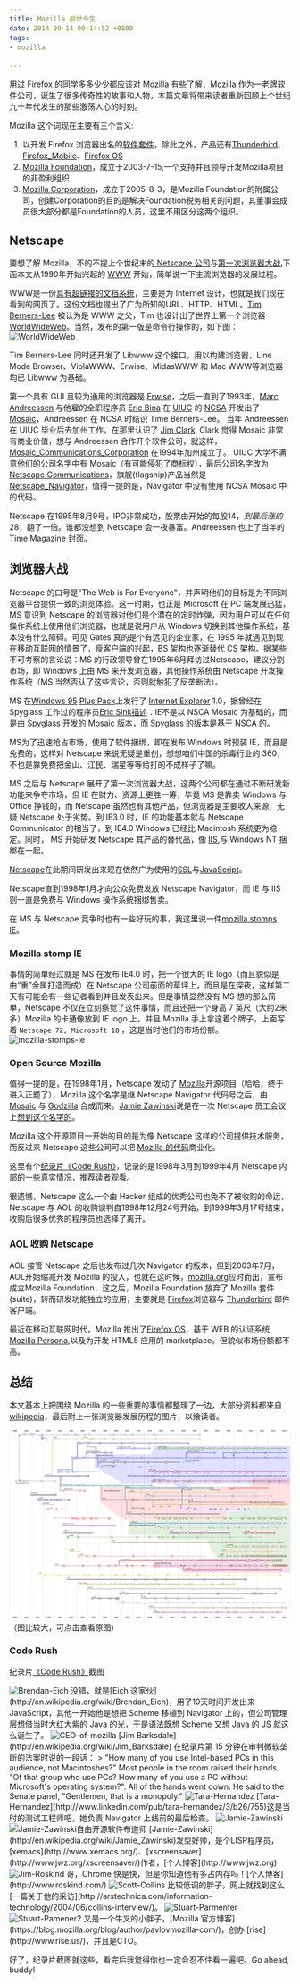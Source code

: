 ```yaml
---
title: Mozilla 前世今生
date: 2014-09-14 00:14:52 +0800
tags:
- mozilla

---
```


用过 Firefox 的同学多多少少都应该对 Mozilla 有些了解，Mozilla 作为一老牌软件公司，诞生了很多传奇性的故事和人物，本篇文章将带来读者重新回顾上个世纪九十年代发生的那些激荡人心的时刻。

Mozilla 这个词现在主要有三个含义:

1. 以开发 Firefox 浏览器出名的[软件套件](http://en.wikipedia.org/wiki/Mozilla)，除此之外，产品还有[Thunderbird](http://en.wikipedia.org/wiki/Mozilla_Thunderbird)、 [Firefox_Mobile](http://en.wikipedia.org/wiki/Firefox_Mobile)、[Firefox OS](http://en.wikipedia.org/wiki/Firefox_OS)
2. [Mozilla Foundation](http://en.wikipedia.org/wiki/Mozilla_Foundation)，成立于2003-7-15,一个支持并且领导开发Mozilla项目的非盈利组织
3. [Mozilla Corporation](http://en.wikipedia.org/wiki/Mozilla_Corporation)，成立于2005-8-3，是Mozilla Foundation的附属公司，创建Corporation的目的是解决Foundation税务相关的问题，其董事会成员很大部分都是Foundation的人员，这里不用区分这两个组织。

## Netscape
要想了解 Mozilla，不的不提上个世纪末的[ Netscape 公司](http://en.wikipedia.org/wiki/Netscape_Communications_Corporation)与[第一次浏览器大战](http://en.wikipedia.org/wiki/Browser_wars#First_browser_war),下面本文从1990年开始兴起的 [WWW](http://en.wikipedia.org/wiki/World_Wide_Web) 开始，简单说一下主流浏览器的发展过程。

WWW是一份[具有超链接的文档系统](http://www.w3.org/Proposal)，主要是为 Internet 设计，也就是我们现在看到的网页了。这份文档也提出了广为所知的URL、HTTP、HTML。[Tim Berners-Lee](http://en.wikipedia.org/wiki/Tim_Berners-Lee) 被认为是 WWW 之父，Tim 也设计出了世界上第一个浏览器 [WorldWideWeb](http://en.wikipedia.org/wiki/WorldWideWeb)。当然，发布的第一版是命令行操作的，如下图：
<img src="http://img04.taobaocdn.com/imgextra/i4/581166664/TB2N9C8apXXXXaoXXXXXXXXXXXX_!!581166664.gif" alt="WorldWideWeb"/>

Tim Berners-Lee 同时还开发了 Libwww 这个接口，用以构建浏览器，Line Mode Browser、ViolaWWW、Erwise、MidasWWW 和 Mac WWW等浏览器均已 Libwww 为基础。

第一个具有 GUI 且较为通用的浏览器是 [Erwise](http://en.wikipedia.org/wiki/Erwise)，之后一直到了1993年，[Marc Andreessen](http://en.wikipedia.org/wiki/Marc_Andreessen) 与他雇的全职程序员 [Eric Bina](http://en.wikipedia.org/wiki/Eric_Bina) 在 [UIUC](http://en.wikipedia.org/wiki/University_of_Illinois_at_Urbana-Champaign) 的 [NCSA](http://en.wikipedia.org/wiki/National_Center_for_Supercomputing_Applications) 开发出了 [Mosaic](http://en.wikipedia.org/wiki/Mosaic_%28web_browser%29)，Andreessen 在 NCSA 时结识 Time Berners-Lee。
当年 Andreessen 在 UIUC 毕业后去加州工作，在那里认识了 [Jim Clark](http://en.wikipedia.org/wiki/James_H._Clark), Clark 觉得 Mosaic 非常有商业价值，想与 Andreessen 合作开个软件公司，就这样，[Mosaic_Communications_Corporation](http://en.wikipedia.org/wiki/Mosaic_Communications_Corporation) 在1994年加州成立了。
UIUC 大学不满意他们的公司名字中有 Mosaic（有可能侵犯了商标权），最后公司名字改为 [Netscape Communications](http://en.wikipedia.org/wiki/Netscape)，旗舰(flagship)产品当然是 [Netscape_Navigator](http://en.wikipedia.org/wiki/Netscape_Navigator)，值得一提的是，Navigator 中没有使用 NCSA Mosaic 中的代码。

Netscape 在1995年8月9号，IPO非常成功，股票由开始的每股$14，到最后涨的$28，翻了一倍。谁都没想到 Netscape 会一夜暴富。Andreessen 也上了当年的[Time Magazine 封面](http://content.time.com/time/covers/0,16641,1101960219,00.html)。

## 浏览器大战
Netscape 的口号是"The Web is For Everyone"，并声明他们的目标是为不同浏览器平台提供一致的浏览体验。这一时期，也正是 Microsoft 在 PC 端发展迅猛，MS 意识到 Netscape 的浏览器对他们是个潜在的定时炸弹，因为用户可以在任何操作系统上使用他们浏览器，也就是说用户从 Windows 切换到其他操作系统，基本没有什么障碍。可见 Gates 真的是个有远见的企业家，在 1995 年就遇见到现在移动互联网的情景了，瘦客户端的兴起，BS 架构也逐渐替代 CS 架构。据某些不可考察的言论说：MS 的行政领导曾在1995年6月拜访过Netscape，建议分割市场，即 Windows 上由 MS 来开发浏览器，其他操作系统由 Netscape 开发操作系统（MS 当然否认了这些言论，否则就触犯了反垄断法）。

MS 在[Windows 95](http://en.wikipedia.org/wiki/Windows_95) [Plus Pack](http://en.wikipedia.org/wiki/Microsoft_Plus!)上发行了 [Internet Explorer](http://en.wikipedia.org/wiki/Internet_Explorer) 1.0，据曾经在 Spyglass 工作过的程序员[Eric Sink](http://en.wikipedia.org/wiki/Eric_Sink)[描述](http://www.ericsink.com/Browser_Wars.html)：IE不是以 NSCA Mosaic 为基础的，而是由 Spyglass 开发的 Mosaic 版本，而 Spyglass 的版本是基于 NSCA 的。

MS为了迅速抢占市场，使用了软件捆绑，即在发布 Windows 时预装 IE，而且是免费的，这样对 Netscape 来说无疑是重创，想想咱们中国的杀毒行业的 360，不也是靠免费把金山、江民、瑞星等等给打的不成样子了嘛。

MS 之后与 Netscape 展开了第一次浏览器大战，这两个公司都在通过不断研发新功能来争夺市场，但 IE 在财力、资源上更胜一筹，毕竟 MS 是靠卖 Windows 与 Office 挣钱的，而 Netscape 虽然也有其他产品，但浏览器是主要收入来源，无疑 Netscape 处于劣势。到 IE3.0 时，IE 的功能基本就与 Netscape Communicator 的相当了，到 IE4.0 Windows 已经比 Macintosh 系统更为稳定。同时， MS 开始研发 Netscape 其产品的替代品，像 [IIS](http://en.wikipedia.org/wiki/Internet_Information_Server),与 Windows NT 捆绑在一起。

[Netscape](http://en.wikipedia.org/wiki/Netscape)在此期间研发出来现在依然广为使用的[SSL](http://en.wikipedia.org/wiki/Transport_Layer_Security)与[JavaScript](http://en.wikipedia.org/wiki/JavaScript)。

Netscape直到1998年1月才向公众免费发放 Netscape Navigator，而 IE 与 IIS 则一直是免费与 Windows 操作系统捆绑售卖。

在 MS 与 Netscape 竞争时也有一些好玩的事，我这里说一件[mozilla stomps IE](http://home.snafu.de/tilman/mozilla/stomps.html)。

### Mozilla stomp IE
事情的简单经过就是 MS 在发布 IE4.0 时，把一个很大的 IE logo（而且貌似是由“重”金属打造而成）在 Netscape 公司前面的草坪上，而且是在深夜，这样第二天有可能会有一些记者看到并且发表出来。但是事情显然没有 MS 想的那么简单，Netscape 不仅在立刻察觉了这件事情，而且还把一个身高 7 英尺（大约2米多）Mozilla 的卡通像放到 IE logo 上，并且 Mozilla 手上拿这着个牌子，上面写着 `Netscape 72, Microsoft 18` ，这是当时他们的市场份额。
<img src="http://img01.taobaocdn.com/imgextra/i1/581166664/TB23EOTapXXXXarXpXXXXXXXXXX_!!581166664.jpg" alt="mozilla-stomps-ie"/>

### Open Source Mozilla
值得一提的是，在1998年1月，Netscape 发动了 [Mozilla](http://en.wikipedia.org/wiki/Mozilla)开源项目（哈哈，终于进入正题了），Mozilla 这个名字是继 Netscape Navigator 代码号之后，由 [Mosaic](http://en.wikipedia.org/wiki/Mosaic_%28web_browser%29) 与 [Godzilla](http://en.wikipedia.org/wiki/Godzilla) 合成而来。[Jamie Zawinski](http://en.wikipedia.org/wiki/Jamie_Zawinski)说是在一次 Netscape 员工会议上[想到这个名字的](http://www.davetitus.com/mozilla/)。

Mozilla 这个开源项目一开始的目的是为像 Netscape 这样的公司提供技术服务，而反过来 Netscape 这些公司可以把 [Mozilla 的代码](http://www-archive.mozilla.org/hacking/coding-introduction.html)商业化。

这里有个[纪录片《Code Rush》](http://v.youku.com/v_show/id_XNjA2NDI2MTUy.html)，记录的是1998年3月到1999年4月 Netscape 内部的一些真实情况，推荐读者观看。

很遗憾，Netscape 这么一个由 Hacker 组成的优秀公司也免不了被收购的命运，Netscape 与 AOL 的收购谈判自1998年12月24号开始，到1999年3月17号结束，收购后很多优秀的程序员也选择了离开。

### AOL 收购 Netscape
AOL 接管 Netscape 之后也发布过几次 Navigator 的版本，但到2003年7月，AOL开始缩减开发 Mozilla 的投入，也就在这时候，[mozilla.org](http://www.mozilla.org/en-US/press/mozilla-foundation.html)应时而出，宣布成立Mozilla Foundation，这之后，Mozilla Foundation 放弃了 Mozilla 套件(suite)，转而研发功能独立的应用，主要就是 [Firefox](http://en.wikipedia.org/wiki/Firefox)浏览器与 [Thunderbird](http://en.wikipedia.org/wiki/Mozilla_Thunderbird) 邮件客户端。

最近在移动互联网时代，Mozilla 推出了[Firefox OS](http://en.wikipedia.org/wiki/Firefox_OS)，基于 WEB 的认证系统[Mozilla Persona](http://en.wikipedia.org/wiki/Mozilla_Persona),以及为开发 HTML5 应用的 marketplace。但貌似市场份额都不高。

## 总结

本文基本上把围绕 Mozilla 的一些重要的事情都整理了一边，大部分资料都来自[wikipedia](http://en.wikipedia.org)，最后附上一张浏览器发展历程的图片，以飨读者。

![Timeline_of_web_browsers](/images/Timeline_of_web_browsers.svg "Timeline_of_web_browsers")
（图比较大，可点击查看原图）

### Code Rush
纪录片[《Code Rush》](http://www.imdb.com/title/tt0499004/)截图

<img src="http://img04.taobaocdn.com/imgextra/i4/581166664/TB2_jO2apXXXXcHXXXXXXXXXXXX_!!581166664.png" alt=" Brendan-Eich"/>
没错，就是[Eich 这家伙](http://en.wikipedia.org/wiki/Brendan_Eich)，用了10天时间开发出来JavaScript，其他一开始他是想把 Scheme 移植到 Navigator 上的，但公司管理层想借当时大红大紫的 Java 的光，于是语法既想 Scheme 又想 Java 的 JS 就这么诞生了。

<img src="http://img04.taobaocdn.com/imgextra/i4/581166664/TB2L4eSapXXXXbtXpXXXXXXXXXX_!!581166664.png" alt=" CEO-of-mozilla"/>
[Jim Barksdale](http://en.wikipedia.org/wiki/Jim_Barksdale) 在纪录片第 15 分钟在审判微软垄断的法案时说的一段话：
> "How many of you use Intel-based PCs in this audience, not Macintoshes?" Most people in the room raised their hands. "Of that group who use PCs? How many of you use a PC without Microsoft's operating system?". All of the hands went down. He said to the Senate panel, "Gentlemen, that is a monopoly."

<img src="http://img03.taobaocdn.com/imgextra/i3/581166664/TB2d4K0apXXXXX4XpXXXXXXXXXX_!!581166664.png" alt="Tara-Hernandez"/>
[Tara-Hernandez](http://www.linkedin.com/pub/tara-hernandez/3/b26/755)这是当时的测试工程师吧，她负责 Navigator 上线前的最后检查。

<img src="http://img02.taobaocdn.com/imgextra/i2/581166664/TB28GG4apXXXXb_XXXXXXXXXXXX_!!581166664.png" alt=" Jamie-Zawinski"/>
<img src="http://img03.taobaocdn.com/imgextra/i3/581166664/TB2w7eVapXXXXacXpXXXXXXXXXX_!!581166664.png" alt=" Jamie-Zawinski自由开源软件布道师"/>
[Jamie-Zawinski](http://en.wikipedia.org/wiki/Jamie_Zawinski)发型好帅，是个LISP程序员，[xemacs](http://www.xemacs.org/)、[xscreensaver](http://www.jwz.org/xscreensaver/)作者，[个人博客](http://www.jwz.org)

<img src="http://img02.taobaocdn.com/imgextra/i2/581166664/TB20A96apXXXXasXXXXXXXXXXXX_!!581166664.png" alt="Jim-Roskind"/>
哥，Chrome 快是快，但是你知道他有多占内存吗！[个人博客](http://www.roskind.com/)

<img src="http://img04.taobaocdn.com/imgextra/i4/581166664/TB2n.S1apXXXXXfXpXXXXXXXXXX_!!581166664.png" alt=" Scott-Collins"/>
比较低调的胖子，网上就找到这么[一篇关于他的采访](http://arstechnica.com/information-technology/2004/06/collins-interview/)。

<img src="http://img03.taobaocdn.com/imgextra/i3/581166664/TB2oB5QapXXXXbYXpXXXXXXXXXX_!!581166664.png" alt=" Stuart-Parmenter"/>
<img src="http://img02.taobaocdn.com/imgextra/i2/581166664/TB2e090apXXXXXxXpXXXXXXXXXX_!!581166664.png" alt=" Stuart-Pamener2"/>
又是一个牛叉的小胖子，[Mozilla 官方博客](https://blog.mozilla.org/blog/author/pavlovmozilla-com/)，创办 [rise](http://www.rise.us/)，并且是CTO。


好了，纪录片截图就这些，看完后我觉得你也一定会忍不住看一遍吧。Go ahead, buddy!
